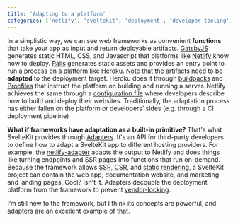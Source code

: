 ```yaml
---
title: 'Adapting to a platform'
categories: ['netlify', 'sveltekit', 'deployment', 'developer tooling']
---
```


In a simplistic way,
we can see web frameworks as convenient **functions** that take your app as input and return deployable artifacts.
[GatsbyJS](https://www.gatsbyjs.com/) generates static HTML, CSS, and Javascript that platforms like [Netlify](https://netlify.com) know how to deploy.
[Rails](https://rubyonrails.org/) generates static assets and provides an entry point to run a process on a platform like [Heroku](https://heroku.com).
Note that the artifacts need to be **adapted** to the deployment target.
Heroku does it through [buildpacks](https://devcenter.heroku.com/articles/buildpacks) and [Procfiles](https://devcenter.heroku.com/articles/procfile) that instruct the platform on building and running a server.
Netlify achieves the same through a [configuration file](https://docs.netlify.com/configure-builds/file-based-configuration/) where developers describe how to build and deploy their websites.
Traditionally, the adaptation process has either fallen on the platform or developers’ sides (e.g. through a CI deployment pipeline)

**What if frameworks have adaptation as a built-in primitive?**
That's what SvelteKit provides through [Adapters](https://kit.svelte.dev/docs#adapters).
It's an API for third-party developers to define how to adapt a SvelteKit app to different hosting providers.
For example, the [netlify-adapter](https://github.com/sveltejs/kit/tree/master/packages/adapter-netlify) adapts the output to Netlify and does things like turning endpoints and SSR pages into functions that run on-demand.
Because the framework allows [SSR](https://developers.google.com/web/updates/2019/02/rendering-on-the-web#server-rendering), [CSR](https://developers.google.com/web/updates/2019/02/rendering-on-the-web#csr), and [static rendering](https://developers.google.com/web/updates/2019/02/rendering-on-the-web#static-rendering),
a SvelteKit project can contain the web app, documentation website, and marketing and landing pages.
Cool? Isn't it.
Adapters decouple the deployment platform from the framework to prevent [vendor-locking](/2021/11/08/open-source-vendor-locking).

I’m still new to the framework, but I think its concepts are powerful, and adapters are an excellent example of that.
